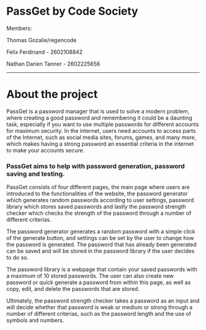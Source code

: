 # PassGet by Code Society 
Members:

Thomas Gozalie/regencode

Felix Ferdinand - 2602108842

Nathan Darien Tanner - 2602225656

-------------------------------------------------------------------------

# About the project

PassGet is a password manager that is used to solve a modern problem, where creating a good password and remembering it could be a daunting task, especially if you want to use multiple passwords for different accounts for maximum security. 
In the internet, users need accounts to access parts of the Internet, such as social media sites, forums, games, and many more, which makes having a strong password an essential criteria in the internet to make your accounts secure.


### PassGet aims to help with password generation, password saving and testing.


PassGet consists of four different pages, the main page where users are introduced to the functionalities of the website, the password generator which generates random passwords according to user settings, password library which stores saved passwords and lastly the password strength checker which checks the strength of the password through a number of different criterias. 


The password generator generates a random password with a simple click of the generate button, and settings can be set by the user to change how the password is generated. The password that has already been generated can be saved and will be stored in the password library if the user decides to do so.


The password library is a webpage that contain your saved passwords with a maximum of 10 stored passwords. The user can also create new password or quick generate a password from within this page, as well as copy, edit, and delete the passwords that are stored.
  
  
Ultimately, the password strength checker takes a password as an input and will decide whether that password is weak or medium or strong through a number of different criterias, such as the password length and the use of symbols and numbers.
